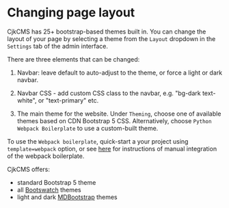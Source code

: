 # Changing page layout

CjkCMS has 25+ bootstrap-based themes built in. You can change the layout of your page by selecting a theme from the `Layout` dropdown in the `Settings` tab of the admin interface.

There are three elements that can be changed:

1. Navbar: leave default to auto-adjust to the theme, or force a light or dark navbar.

2. Navbar CSS - add custom CSS class to the navbar, e.g. "bg-dark text-white", or "text-primary" etc.

3. The main theme for the website. Under `Theming`, choose one of available themes based on CDN Bootstrap 5 CSS. Alternatively, choose `Python Webpack Boilerplate` to use a custom-built theme. 

To use the `Webpack boilerplate`, quick-start a your project using `template=webpack` option, or see [here](https://github.com/AccordBox/python-webpack-boilerplate) for instructions of manual integration of the webpack boilerplate.

CjkCMS offers: 
- standard Bootstrap 5 theme
- all [Bootswatch](https://bootswatch.com/) themes
- light and dark [MDBootstrap](https://mdbootstrap.com/) themes